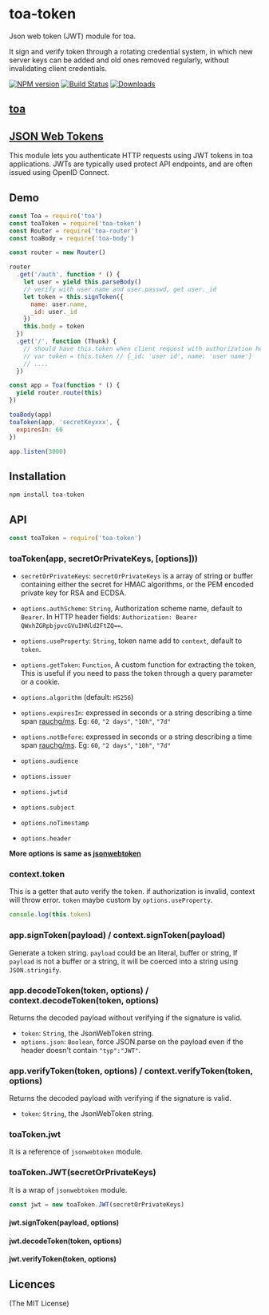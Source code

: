 # toa-token

Json web token (JWT) module for toa.

It sign and verify token through a rotating credential system, in which new server keys can be added and old ones removed regularly, without invalidating client credentials.

[![NPM version][npm-image]][npm-url]
[![Build Status][travis-image]][travis-url]
[![Downloads][downloads-image]][downloads-url]

## [toa](https://github.com/toajs/toa)

## [JSON Web Tokens](http://self-issued.info/docs/draft-ietf-oauth-json-web-token.html)

This module lets you authenticate HTTP requests using JWT tokens in toa
 applications.  JWTs are typically used protect API endpoints, and are
often issued using OpenID Connect.

## Demo

```js
const Toa = require('toa')
const toaToken = require('toa-token')
const Router = require('toa-router')
const toaBody = require('toa-body')

const router = new Router()

router
  .get('/auth', function * () {
    let user = yield this.parseBody()
    // verify with user.name and user.passwd, get user._id
    let token = this.signToken({
      name: user.name,
      _id: user._id
    })
    this.body = token
  })
  .get('/', function (Thunk) {
    // should have this.token when client request with authorization header.
    // var token = this.token // {_id: 'user id', name: 'user name'}
    // ....
  })

const app = Toa(function * () {
  yield router.route(this)
})

toaBody(app)
toaToken(app, 'secretKeyxxx', {
  expiresIn: 60
})

app.listen(3000)
```

## Installation

```bash
npm install toa-token
```

## API

```js
const toaToken = require('toa-token')
```

### toaToken(app, secretOrPrivateKeys, [options]))

- `secretOrPrivateKeys`: `secretOrPrivateKeys` is a array of string or buffer containing either the secret for HMAC algorithms, or the PEM encoded private key for RSA and ECDSA.

- `options.authScheme`: `String`, Authorization scheme name, default to `Bearer`. In HTTP header fields: `Authorization: Bearer QWxhZGRpbjpvcGVuIHNld2FtZQ==`.
- `options.useProperty`: `String`, token name add to `context`, default to `token`.
- `options.getToken`: `Function`, A custom function for extracting the token, This is useful if you need to pass the token through a query parameter or a cookie.
- `options.algorithm` (default: `HS256`)
- `options.expiresIn`: expressed in seconds or a string describing a time span [rauchg/ms](https://github.com/rauchg/ms.js). Eg: `60`, `"2 days"`, `"10h"`, `"7d"`
- `options.notBefore`: expressed in seconds or a string describing a time span [rauchg/ms](https://github.com/rauchg/ms.js). Eg: `60`, `"2 days"`, `"10h"`, `"7d"`
- `options.audience`
- `options.issuer`
- `options.jwtid`
- `options.subject`
- `options.noTimestamp`
- `options.header`

**More options is same as [jsonwebtoken](https://github.com/auth0/node-jsonwebtoken)**

### context.token

This is a getter that auto verify the token. if authorization is invalid, context will throw error. `token` maybe custom by `options.useProperty`.

```js
console.log(this.token)
```

### app.signToken(payload) / context.signToken(payload)

Generate a token string. `payload` could be an literal, buffer or string, If `payload` is not a buffer or a string, it will be coerced into a string
using `JSON.stringify`.

### app.decodeToken(token, options) / context.decodeToken(token, options)

Returns the decoded payload without verifying if the signature is valid.

- `token`: `String`, the JsonWebToken string.
- `options.json`: `Boolean`, force JSON.parse on the payload even if the header doesn't contain `"typ":"JWT"`.

### app.verifyToken(token, options) / context.verifyToken(token, options)

Returns the decoded payload with verifying if the signature is valid.

- `token`: `String`, the JsonWebToken string.

### toaToken.jwt

It is a reference of `jsonwebtoken` module.

### toaToken.JWT(secretOrPrivateKeys)

It is a wrap of `jsonwebtoken` module.

```js
const jwt = new toaToken.JWT(secretOrPrivateKeys)
```

#### jwt.signToken(payload, options)

#### jwt.decodeToken(token, options)

#### jwt.verifyToken(token, options)

## Licences

(The MIT License)

[npm-url]: https://npmjs.org/package/toa-token
[npm-image]: http://img.shields.io/npm/v/toa-token.svg

[travis-url]: https://travis-ci.org/toajs/toa-token
[travis-image]: http://img.shields.io/travis/toajs/toa-token.svg

[downloads-url]: https://npmjs.org/package/toa-token
[downloads-image]: http://img.shields.io/npm/dm/toa-token.svg?style=flat-square
